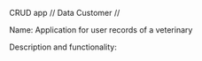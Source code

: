 CRUD app // Data Customer //

Name: Application for user records of a veterinary

Description and functionality:
